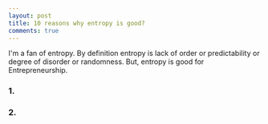 ```yaml
---
layout: post
title: 10 reasons why entropy is good?
comments: true
---
```


I'm a fan of entropy. By definition entropy is lack of order or predictability or degree of disorder or randomness. But, entropy is good for Entrepreneurship.

### 1.

### 2.